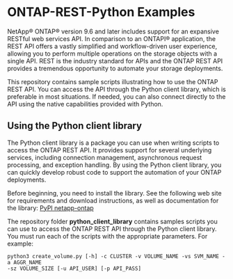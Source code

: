 # ONTAP-REST-Python Examples

NetApp® ONTAP® version 9.6 and later includes support for an expansive RESTful web services API. In comparison to an ONTAPI® application, the REST API offers a vastly simplified and workflow-driven user experience, allowing you to perform multiple operations on the storage objects with a single API. REST is the industry standard for APIs and the ONTAP REST API provides a tremendous opportunity to automate your storage deployments.

This repository contains sample scripts illustrating how to use the ONTAP REST API. You can access the API through the Python client library, which is preferable in most situations. If needed, you can also connect directly to the API using the native capabilities provided with Python.

## Using the Python client library

The Python client library is a package you can use when writing scripts to access the ONTAP REST API. It provides support for several underlying services, including connection management, asynchronous request processing, and exception handling. By using the Python client library, you can quickly develop robust code to support the automation of your ONTAP deployments.

Before beginning, you need to install the library. See the following web site for requirements and download instructions, as well as documentation for the library: [PyPI netapp-ontap](https://pypi.org/project/netapp-ontap/)

The repository folder **python_client_library** contains samples scripts you can use to access the ONTAP REST API through the Python client library. You must run each of the scripts with the appropriate parameters. For example:

```
python3 create_volume.py [-h] -c CLUSTER -v VOLUME_NAME -vs SVM_NAME -a AGGR_NAME
-sz VOLUME_SIZE [-u API_USER] [-p API_PASS]
```
